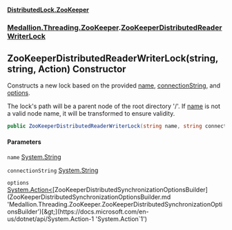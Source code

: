 #### [DistributedLock.ZooKeeper](README.md 'README')
### [Medallion.Threading.ZooKeeper](Medallion.Threading.ZooKeeper.md 'Medallion.Threading.ZooKeeper').[ZooKeeperDistributedReaderWriterLock](ZooKeeperDistributedReaderWriterLock.md 'Medallion.Threading.ZooKeeper.ZooKeeperDistributedReaderWriterLock')

## ZooKeeperDistributedReaderWriterLock(string, string, Action<ZooKeeperDistributedSynchronizationOptionsBuilder>) Constructor

Constructs a new lock based on the provided [name](ZooKeeperDistributedReaderWriterLock..ctor.UBffuya5D0MaaTKQLo9/wQ.md#Medallion.Threading.ZooKeeper.ZooKeeperDistributedReaderWriterLock.ZooKeeperDistributedReaderWriterLock(string,string,System.Action_Medallion.Threading.ZooKeeper.ZooKeeperDistributedSynchronizationOptionsBuilder_).name 'Medallion.Threading.ZooKeeper.ZooKeeperDistributedReaderWriterLock.ZooKeeperDistributedReaderWriterLock(string, string, System.Action<Medallion.Threading.ZooKeeper.ZooKeeperDistributedSynchronizationOptionsBuilder>).name'), [connectionString](ZooKeeperDistributedReaderWriterLock..ctor.UBffuya5D0MaaTKQLo9/wQ.md#Medallion.Threading.ZooKeeper.ZooKeeperDistributedReaderWriterLock.ZooKeeperDistributedReaderWriterLock(string,string,System.Action_Medallion.Threading.ZooKeeper.ZooKeeperDistributedSynchronizationOptionsBuilder_).connectionString 'Medallion.Threading.ZooKeeper.ZooKeeperDistributedReaderWriterLock.ZooKeeperDistributedReaderWriterLock(string, string, System.Action<Medallion.Threading.ZooKeeper.ZooKeeperDistributedSynchronizationOptionsBuilder>).connectionString'), and [options](ZooKeeperDistributedReaderWriterLock..ctor.UBffuya5D0MaaTKQLo9/wQ.md#Medallion.Threading.ZooKeeper.ZooKeeperDistributedReaderWriterLock.ZooKeeperDistributedReaderWriterLock(string,string,System.Action_Medallion.Threading.ZooKeeper.ZooKeeperDistributedSynchronizationOptionsBuilder_).options 'Medallion.Threading.ZooKeeper.ZooKeeperDistributedReaderWriterLock.ZooKeeperDistributedReaderWriterLock(string, string, System.Action<Medallion.Threading.ZooKeeper.ZooKeeperDistributedSynchronizationOptionsBuilder>).options').

The lock's path will be a parent node of the root directory '/'. If [name](ZooKeeperDistributedReaderWriterLock..ctor.UBffuya5D0MaaTKQLo9/wQ.md#Medallion.Threading.ZooKeeper.ZooKeeperDistributedReaderWriterLock.ZooKeeperDistributedReaderWriterLock(string,string,System.Action_Medallion.Threading.ZooKeeper.ZooKeeperDistributedSynchronizationOptionsBuilder_).name 'Medallion.Threading.ZooKeeper.ZooKeeperDistributedReaderWriterLock.ZooKeeperDistributedReaderWriterLock(string, string, System.Action<Medallion.Threading.ZooKeeper.ZooKeeperDistributedSynchronizationOptionsBuilder>).name') is not a valid node name, it will be transformed to ensure
validity.

```csharp
public ZooKeeperDistributedReaderWriterLock(string name, string connectionString, System.Action<Medallion.Threading.ZooKeeper.ZooKeeperDistributedSynchronizationOptionsBuilder>? options=null);
```
#### Parameters

<a name='Medallion.Threading.ZooKeeper.ZooKeeperDistributedReaderWriterLock.ZooKeeperDistributedReaderWriterLock(string,string,System.Action_Medallion.Threading.ZooKeeper.ZooKeeperDistributedSynchronizationOptionsBuilder_).name'></a>

`name` [System.String](https://docs.microsoft.com/en-us/dotnet/api/System.String 'System.String')

<a name='Medallion.Threading.ZooKeeper.ZooKeeperDistributedReaderWriterLock.ZooKeeperDistributedReaderWriterLock(string,string,System.Action_Medallion.Threading.ZooKeeper.ZooKeeperDistributedSynchronizationOptionsBuilder_).connectionString'></a>

`connectionString` [System.String](https://docs.microsoft.com/en-us/dotnet/api/System.String 'System.String')

<a name='Medallion.Threading.ZooKeeper.ZooKeeperDistributedReaderWriterLock.ZooKeeperDistributedReaderWriterLock(string,string,System.Action_Medallion.Threading.ZooKeeper.ZooKeeperDistributedSynchronizationOptionsBuilder_).options'></a>

`options` [System.Action&lt;](https://docs.microsoft.com/en-us/dotnet/api/System.Action-1 'System.Action`1')[ZooKeeperDistributedSynchronizationOptionsBuilder](ZooKeeperDistributedSynchronizationOptionsBuilder.md 'Medallion.Threading.ZooKeeper.ZooKeeperDistributedSynchronizationOptionsBuilder')[&gt;](https://docs.microsoft.com/en-us/dotnet/api/System.Action-1 'System.Action`1')